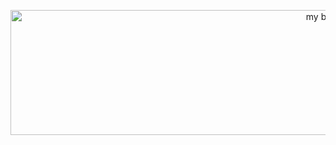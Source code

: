 <p align="center">
<img width="1000" height="200" src="https://user-images.githubusercontent.com/58916771/188621070-a7081bfe-9388-4ab6-bb06-fcbb6be2f2ee.png" alt="my banner">
</p>

<!--
**hilalfnisanci/hilalfnisanci** is a ✨ _special_ ✨ repository because its `README.md` (this file) appears on your GitHub profile.

Here are some ideas to get you started:

- 🔭 I’m currently working on ...
- 🌱 I’m currently learning ...
- 👯 I’m looking to collaborate on ...
- 🤔 I’m looking for help with ...
- 💬 Ask me about ...
- 📫 How to reach me: ...
- 😄 Pronouns: ...
- ⚡ Fun fact: ...
-->

